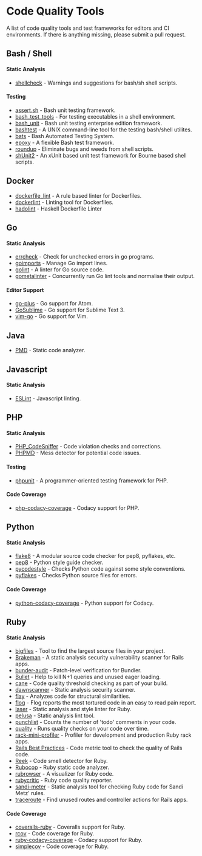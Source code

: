 # Code Quality Tools

A list of code quality tools and test frameworks for editors and CI environments. If there is anything missing, please submit a pull request.

## Bash / Shell

#### Static Analysis

- [shellcheck](https://github.com/koalaman/shellcheck) - Warnings and suggestions for bash/sh shell scripts.

#### Testing

- [assert.sh](https://github.com/lehmannro/assert.sh) - Bash unit testing framework.
- [bash_test_tools](https://thorsteinssonh.github.io/bash_test_tools/) - For testing executables in a shell environment.
- [bash_unit](https://github.com/pgrange/bash_unit) - Bash unit testing enterprise edition framework.
- [bashtest](https://github.com/pahaz/bashtest) - A UNIX command-line tool for the testing bash/shell utilites.
- [bats](https://github.com/sstephenson/bats) - Bash Automated Testing System.
- [epoxy](https://github.com/spbnick/epoxy) - A flexible Bash test framework.
- [roundup](https://github.com/bmizerany/roundup) - Eliminate bugs and weeds from shell scripts.
- [shUnit2](https://github.com/kward/shunit2) - An xUnit based unit test framework for Bourne based shell scripts.

## Docker

- [dockerfile_lint](https://github.com/projectatomic/dockerfile_lint) - A rule based linter for Dockerfiles.
- [dockerlint](https://github.com/RedCoolBeans/dockerlint) - Linting tool for Dockerfiles.
- [hadolint](https://github.com/hadolint/hadolint) - Haskell Dockerfile Linter

## Go

#### Static Analysis

- [errcheck](https://github.com/kisielk/errcheck) - Check for unchecked errors in go programs.
- [goimports](https://godoc.org/golang.org/x/tools/cmd/goimports) - Manage Go import lines.
- [golint](https://github.com/golang/lint) - A linter for Go source code.
- [gometalinter](https://github.com/alecthomas/gometalinter) - Concurrently run Go lint tools and normalise their output.

#### Editor Support

- [go-plus](https://atom.io/packages/go-plus) - Go support for Atom.
- [GoSublime](https://github.com/DisposaBoy/GoSublime) - Go support for Sublime Text 3.
- [vim-go](https://github.com/fatih/vim-go) - Go support for Vim.

## Java

- [PMD](https://pmd.github.io/) - Static code analyzer.

## Javascript

#### Static Analysis

- [ESLint](https://eslint.org/) - Javascript linting.

## PHP

#### Static Analysis

- [PHP_CodeSniffer](https://github.com/squizlabs/PHP_CodeSniffer) - Code violation checks and corrections.
- [PHPMD](https://phpmd.org/) - Mess detector for potential code issues.

#### Testing

- [phpunit](https://phpunit.de/) - A programmer-oriented testing framework for PHP.

#### Code Coverage

- [php-codacy-coverage](https://github.com/codacy/php-codacy-coverage) - Codacy support for PHP.

## Python

#### Static Analysis

- [flake8](https://pypi.python.org/pypi/flake8) - A modular source code checker for pep8, pyflakes, etc.
- [pep8](https://pypi.python.org/pypi/pep8) - Python style guide checker.
- [pycodestyle](https://pypi.python.org/pypi/pycodestyle) - Checks Python code against some style conventions.
- [pyflakes](https://pypi.python.org/pypi/pyflakes) - Checks Python source files for errors.

#### Code Coverage

- [python-codacy-coverage](https://github.com/codacy/python-codacy-coverage) - Python support for Codacy.

## Ruby

#### Static Analysis

- [bigfiles](https://github.com/apiology/bigfiles) - Tool to find the largest source files in your project.
- [Brakeman](https://github.com/presidentbeef/brakeman) - A static analysis security vulnerability scanner for Rails apps.
- [bunder-audit](https://github.com/rubysec/bundler-audit) - Patch-level verification for Bundler.
- [Bullet](https://github.com/flyerhzm/bullet) - Help to kill N+1 queries and unused eager loading.
- [cane](https://github.com/square/cane) - Code quality threshold checking as part of your build.
- [dawnscanner](https://github.com/thesp0nge/dawnscanner) - Static analysis security scanner.
- [flay](https://github.com/seattlerb/flay) - Analyzes code for structural similarities.
- [flog](https://github.com/seattlerb/flog) - Flog reports the most tortured code in an easy to read pain report.
- [laser](https://github.com/michaeledgar/laser) - Static analysis and style linter for Ruby.
- [pelusa](https://github.com/codegram/pelusa) - Static analysis lint tool.
- [punchlist](https://github.com/apiology/punchlist) - Counts the number of 'todo' comments in your code.
- [quality](https://github.com/apiology/quality) - Runs quality checks on your code over time.
- [rack-mini-profiler](https://github.com/MiniProfiler/rack-mini-profiler) - Profiler for development and production Ruby rack apps.
- [Rails Best Practices](https://github.com/flyerhzm/rails_best_practices) - Code metric tool to check the quality of Rails code.
- [Reek](https://github.com/troessner/reek) - Code smell detector for Ruby.
- [Rubocop](https://github.com/bbatsov/rubocop) - Ruby static code analyzer.
- [rubrowser](https://github.com/emad-elsaid/rubrowser) - A visualizer for Ruby code.
- [rubycritic](https://github.com/whitesmith/rubycritic) - Ruby code quality reporter.
- [sandi-meter](https://github.com/makaroni4/sandi_meter) - Static analysis tool for checking Ruby code for Sandi Metz' rules.
- [traceroute](https://github.com/amatsuda/traceroute) - Find unused routes and controller actions for Rails apps.

#### Code Coverage

- [coveralls-ruby](https://github.com/lemurheavy/coveralls-ruby) - Coveralls support for Ruby.
- [rcov](https://github.com/relevance/rcov) - Code coverage for Ruby.
- [ruby-codacy-coverage](https://github.com/codacy/ruby-codacy-coverage) - Codacy support for Ruby.
- [simplecov](https://github.com/colszowka/simplecov) - Code coverage for Ruby.
